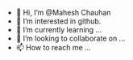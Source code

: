 - 👋 Hi, I’m @Mahesh Chauhan
- 👀 I’m interested in github.
- 🌱 I’m currently learning ...
- 💞️ I’m looking to collaborate on ...
- 📫 How to reach me ...

<!---
raj9761/raj9761 is a ✨ special ✨ repository because its `README.md` (this file) appears on your GitHub profile.
You can click the Preview link to take a look at your changes.
--->
